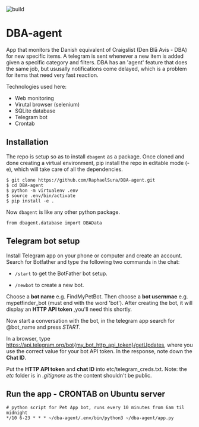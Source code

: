 ![build](https://github.com/RaphaelSura/DBA-agent/actions/workflows/build.yml/badge.svg)

# DBA-agent
App that monitors the Danish equivalent of Craigslist (Den Blå Avis - DBA) for new specific items. A telegram is sent whenever a new item is added given a specific category and filters. DBA has an 'agent' feature that does the same job, but ususally notifications come delayed, which is a problem for items that need very fast reaction. 

Technologies used here:
- Web monitoring
- Virutal browser (selenium)
- SQLite database
- Telegram bot
- Crontab

## Installation
The repo is setup so as to install ```dbagent``` as a package. Once cloned and done creating a virtual environment, pip install the repo in editable mode (-e), which will take care of all the dependencies.
```
$ git clone https://github.com/RaphaelSura/DBA-agent.git
$ cd DBA-agent
$ python -m virtualenv .env
$ source .env/bin/activate
$ pip install -e .
```
Now ``` dbagent ``` is like any other python package.
```
from dbagent.database import DBAData
```
## Telegram bot setup
Install Telegram app on your phone or computer and create an account. Search for Botfather and type the following two commands in the chat:

- ```/start``` to get the BotFather bot setup.

- ```/newbot``` to create a new bot.

Choose a **bot name** e.g. FindMyPetBot. Then choose a **bot usernmae** e.g. mypetfinder_bot (must end with the word 'bot'). After creating the bot, it will display an **HTTP API token** ,you'll need this shortly. 

Now start a conversation with the bot, in the telegram app search for @bot_name and press *START*.

In a browser, type https://api.telegram.org/bot{my_bot_http_api_token}/getUpdates, where you use the correct value for your bot API token. In the response, note down the **Chat ID**. 

Put the **HTTP API token** and **chat ID** into etc/telegram_creds.txt. Note: the *etc* folder is in *.gitignore* as the content shouldn't be public.

## Run the app - CRONTAB on Ubuntu server
```
# python script for Pet App bot, runs every 10 minutes from 6am til midnight
*/10 6-23 * * * ~/dba-agent/.env/bin/python3 ~/dba-agent/app.py
```